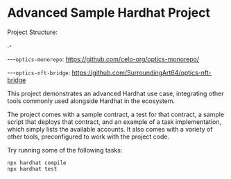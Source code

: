 # Advanced Sample Hardhat Project

Project Structure:

.-

---`optics-monorepo`: https://github.com/celo-org/optics-monorepo/

---`optics-nft-bridge`: https://github.com/SurroundingArt64/optics-nft-bridge

This project demonstrates an advanced Hardhat use case, integrating other tools commonly used alongside Hardhat in the ecosystem.

The project comes with a sample contract, a test for that contract, a sample script that deploys that contract, and an example of a task implementation, which simply lists the available accounts. It also comes with a variety of other tools, preconfigured to work with the project code.

Try running some of the following tasks:

```shell
npx hardhat compile
npx hardhat test
```
